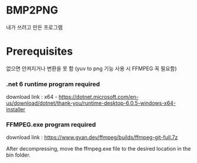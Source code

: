 # BMP2PNG
내가 쓰려고 만든 프로그램

# Prerequisites
없으면 안켜지거나 변환을 못 함 (yuv to png 기능 사용 시 FFMPEG 꼭 필요함)
### .net 6 runtime program required
download link : x64 - <https://dotnet.microsoft.com/en-us/download/dotnet/thank-you/runtime-desktop-6.0.5-windows-x64-installer>
### FFMPEG.exe program required
download link : <https://www.gyan.dev/ffmpeg/builds/ffmpeg-git-full.7z>

After decompressing, move the ffmpeg.exe file to the desired location in the bin folder.
